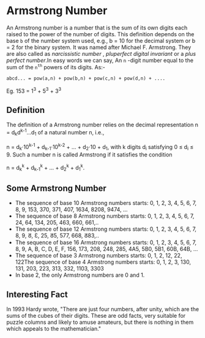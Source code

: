 # Armstrong Number

An Armstrong number is a number that is the sum of its own digits each raised to the power of the number of digits. This definition depends on the base `b` of the number system used, e.g., b = 10 for the decimal system or b = 2 for the binary system. It was named after  Michael F. Armstrong. They are also called as *narcissistic number* , *pluperfect digital invariant*  or a *plus perfect number*.In easy words we can say, An `n` -digit number equal to the sum of the `n`<sup>`th`</sup>  powers of its digits. As:-

 `abcd... = pow(a,n) + pow(b,n) + pow(c,n) + pow(d,n) + ....`

Eg. 153 = 1<sup>3</sup> + 5<sup>3</sup> + 3<sup>3</sup>

## Definition

The definition of a Armstrong number relies on the decimal representation n = d<sub>k</sub>d<sup>k-1</sup>...d<sub>1</sub> of a natural number n, i.e.,

n = d<sub>k</sub>·10<sup>k-1</sup> + d<sub>k-1</sub>·10<sup>k-2</sup> + ... + d<sub>2</sub>·10 + d<sub>1</sub>,
with k digits d<sub>i</sub>  satisfying 0 ≤ d<sub>i</sub> ≤ 9. Such a number n is called Armstrong if it satisfies the condition

n = d<sub>k</sub><sup>k</sup> + d<sub>k-1</sub><sup>k</sup> + ... + d<sub>2</sub><sup>k</sup> + d<sub>1</sub><sup>k</sup>.

## Some Armstrong Number 

* The sequence of base 10 Armstrong numbers starts: 0, 1, 2, 3, 4, 5, 6, 7, 8, 9, 153, 370, 371, 407, 1634, 8208, 9474, ...
* The sequence of base 8 Armstrong numbers starts: 0, 1, 2, 3, 4, 5, 6, 7, 24, 64, 134, 205, 463, 660, 661,..
* The sequence of base 12 Armstrong numbers starts: 0, 1, 2, 3, 4, 5, 6, 7, 8, 9, ᘔ, Ɛ, 25, ᘔ5, 577, 668, ᘔ83,.. 
* The sequence of base 16 Armstrong numbers starts: 0, 1, 2, 3, 4, 5, 6, 7, 8, 9, A, B, C, D, E, F, 156, 173, 208, 248, 285, 4A5, 5B0, 5B1, 60B, 64B, ...
* The sequence of base 3 Armstrong numbers starts: 0, 1, 2, 12, 22, 122The sequence of base 4 Armstrong numbers starts: 0, 1, 2, 3, 130, 131, 203, 223, 313, 332, 1103, 3303 
* In base 2, the only Armstrong numbers are 0 and 1.

## Interesting Fact

In 1993 Hardy  wrote, "There are just four numbers, after unity, which are the sums of the cubes of their digits. These are odd facts, very suitable for puzzle columns and likely to amuse amateurs, but there is nothing in them which appeals to the mathematician."

